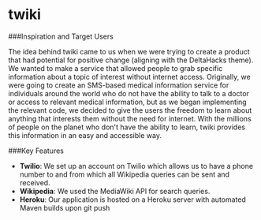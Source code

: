 # twiki

###Inspiration and Target Users

The idea behind twiki came to us when we were trying to create a product that had potential for positive change (aligning with the DeltaHacks theme). We wanted to make a service that allowed people to grab specific information about a topic of interest without internet access. Originally, we were going to create an SMS-based medical information service for individuals around the world who do not have the ability to talk to a doctor or access to relevant medical information, but as we began implementing the relevant code, we decided to give the users the freedom to learn about anything that interests them without the need for internet. With the millions of people on the planet who don't have the ability to learn, twiki provides this information in an easy and accessible way.

###Key Features

- **Twilio**: We set up an account on Twilio which allows us to have a phone number to and from which all Wikipedia queries can be sent and received.
- **Wikipedia**: We used the MediaWiki API for search queries.
- **Heroku**: Our application is hosted on a Heroku server with automated Maven builds upon git push
